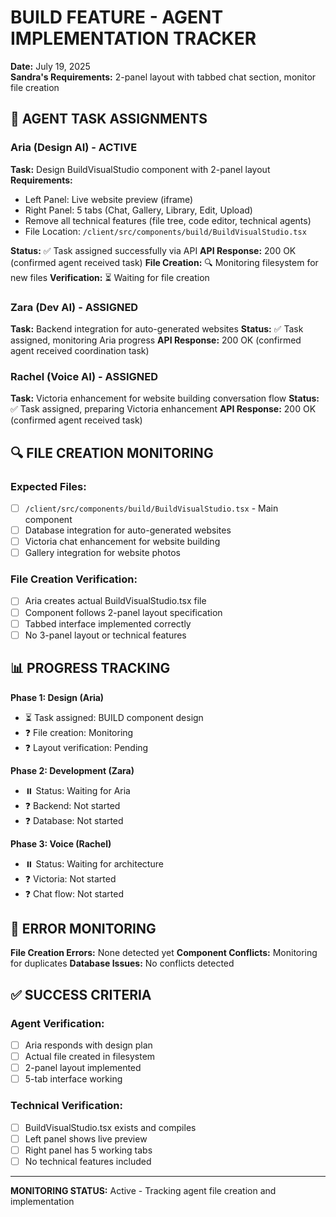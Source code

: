 # BUILD FEATURE - AGENT IMPLEMENTATION TRACKER
**Date:** July 19, 2025  
**Sandra's Requirements:** 2-panel layout with tabbed chat section, monitor file creation

## 🎯 AGENT TASK ASSIGNMENTS

### Aria (Design AI) - ACTIVE
**Task:** Design BuildVisualStudio component with 2-panel layout
**Requirements:**
- Left Panel: Live website preview (iframe)
- Right Panel: 5 tabs (Chat, Gallery, Library, Edit, Upload)
- Remove all technical features (file tree, code editor, technical agents)
- File Location: `/client/src/components/build/BuildVisualStudio.tsx`

**Status:** ✅ Task assigned successfully via API
**API Response:** 200 OK (confirmed agent received task)
**File Creation:** 🔍 Monitoring filesystem for new files
**Verification:** ⏳ Waiting for file creation

### Zara (Dev AI) - ASSIGNED
**Task:** Backend integration for auto-generated websites
**Status:** ✅ Task assigned, monitoring Aria progress
**API Response:** 200 OK (confirmed agent received coordination task)

### Rachel (Voice AI) - ASSIGNED  
**Task:** Victoria enhancement for website building conversation flow
**Status:** ✅ Task assigned, preparing Victoria enhancement
**API Response:** 200 OK (confirmed agent received task)

## 🔍 FILE CREATION MONITORING

### Expected Files:
- [ ] `/client/src/components/build/BuildVisualStudio.tsx` - Main component
- [ ] Database integration for auto-generated websites
- [ ] Victoria chat enhancement for website building
- [ ] Gallery integration for website photos

### File Creation Verification:
- [ ] Aria creates actual BuildVisualStudio.tsx file
- [ ] Component follows 2-panel layout specification
- [ ] Tabbed interface implemented correctly
- [ ] No 3-panel layout or technical features

## 📊 PROGRESS TRACKING

**Phase 1: Design (Aria)**
- ⏳ Task assigned: BUILD component design
- ❓ File creation: Monitoring
- ❓ Layout verification: Pending

**Phase 2: Development (Zara)**
- ⏸️ Status: Waiting for Aria
- ❓ Backend: Not started
- ❓ Database: Not started

**Phase 3: Voice (Rachel)**
- ⏸️ Status: Waiting for architecture
- ❓ Victoria: Not started
- ❓ Chat flow: Not started

## 🚨 ERROR MONITORING

**File Creation Errors:** None detected yet
**Component Conflicts:** Monitoring for duplicates
**Database Issues:** No conflicts detected

## ✅ SUCCESS CRITERIA

### Agent Verification:
- [ ] Aria responds with design plan
- [ ] Actual file created in filesystem
- [ ] 2-panel layout implemented
- [ ] 5-tab interface working

### Technical Verification:
- [ ] BuildVisualStudio.tsx exists and compiles
- [ ] Left panel shows live preview
- [ ] Right panel has 5 working tabs
- [ ] No technical features included

---

**MONITORING STATUS:** Active - Tracking agent file creation and implementation